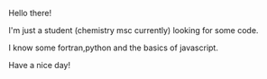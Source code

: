 Hello there!

I'm just a student (chemistry msc currently) looking for some code. 

I know some fortran,python and the basics of javascript. 

Have a nice day!
